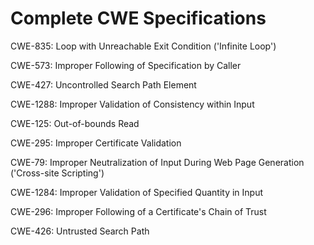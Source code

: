 

# Complete CWE Specifications

CWE-835: Loop with Unreachable Exit Condition ('Infinite Loop')

CWE-573: Improper Following of Specification by Caller

CWE-427: Uncontrolled Search Path Element

CWE-1288: Improper Validation of Consistency within Input

CWE-125: Out-of-bounds Read

CWE-295: Improper Certificate Validation

CWE-79: Improper Neutralization of Input During Web Page Generation ('Cross-site Scripting')

CWE-1284: Improper Validation of Specified Quantity in Input

CWE-296: Improper Following of a Certificate's Chain of Trust

CWE-426: Untrusted Search Path
